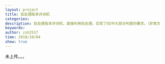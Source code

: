 ```yaml
---
layout: project
title: 批处理版本评测机
categories: 
description: 批处理版本评测机，直接利用批处理，实现了OI中大部分判题的要求。（非常方便）
keywords: 
author: zsh2517
time: 2018/10/04
show: true
---
```


未上传。。。